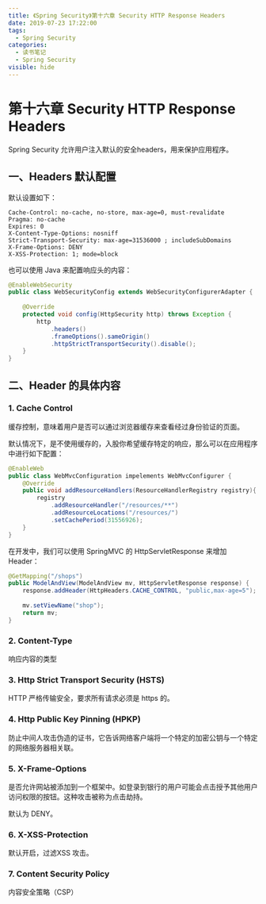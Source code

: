 ```yaml
---
title: 《Spring Security》第十六章 Security HTTP Response Headers
date: 2019-07-23 17:22:00
tags:
  - Spring Security
categories:
  - 读书笔记
  - Spring Security
visible: hide
---
```


# 第十六章 Security HTTP Response Headers

Spring Security 允许用户注入默认的安全headers，用来保护应用程序。

## 一、Headers 默认配置

默认设置如下：

```http
Cache-Control: no-cache, no-store, max-age=0, must-revalidate
Pragma: no-cache
Expires: 0
X-Content-Type-Options: nosniff
Strict-Transport-Security: max-age=31536000 ; includeSubDomains
X-Frame-Options: DENY
X-XSS-Protection: 1; mode=block
```

也可以使用 Java 来配置响应头的内容：

```java
@EnableWebSecurity
public class WebSecurityConfig extends WebSecurityConfigurerAdapter {
    
    @Override
    protected void config(HttpSecurity http) throws Exception {
        http
            .headers()
            .frameOptions().sameOrigin()
            .httpStrictTransportSecurity().disable();
    }
}
```

## 二、Header 的具体内容

### 1. Cache Control

缓存控制，意味着用户是否可以通过浏览器缓存来查看经过身份验证的页面。

默认情况下，是不使用缓存的，入股你希望缓存特定的响应，那么可以在应用程序中进行如下配置：

```java
@EnableWeb
public class WebMvcConfiguration impelements WebMvcConfigurer {
    @Override
    public void addResourceHandlers(ResourceHandlerRegistry registry){
        registry
            .addResourceHandler("/resources/**")
            .addResourceLocations("/resources/")
            .setCachePeriod(31556926);
    }
}
```

在开发中，我们可以使用 SpringMVC 的 HttpServletResponse 来增加 Header：

```java
@GetMapping("/shops")
public ModelAndView(ModelAndView mv, HttpServletResponse response) {
    response.addHeader(HttpHeaders.CACHE_CONTROL, "public,max-age=5");
    
    mv.setViewName("shop");
    return mv;
}
```

### 2. Content-Type

响应内容的类型

### 3. Http Strict Transport Security (HSTS)

HTTP 严格传输安全，要求所有请求必须是 https 的。

### 4. Http Public Key Pinning (HPKP)

防止中间人攻击伪造的证书，它告诉网络客户端将一个特定的加密公钥与一个特定的网络服务器相关联。

### 5. X-Frame-Options

是否允许网站被添加到一个框架中。如登录到银行的用户可能会点击授予其他用户访问权限的按钮。这种攻击被称为点击劫持。

默认为 DENY。

### 6. X-XSS-Protection

默认开启，过滤XSS 攻击。

### 7. Content Security Policy

内容安全策略（CSP）